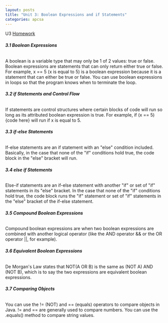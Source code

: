```yaml
---
layout: posts
title: "Unit 3: Boolean Expressions and if Statements"
categories: apcsa
---
```

U3 <a href="https://github.com/wangzi190/projectc190/blob/master/_notebooks/2022-11-29-apcsa-unit-3.ipynb" target="_blank"><u>H</u>omework</a><br>
<h6><b>3.1 Boolean Expressions</b></h6>
A boolean is a variable type that may only be 1 of 2 values: true or false. Boolean expressions are statements that can only return either true or false. For example, x == 5 (x is equal to 5) is a boolean expression because it is a statement that can either be true or false. You can use boolean expressions in loops so that the program knows when to terminate the loop.
<h6><b>3.2 if Statements and Control Flow</b></h6>
If statements are control structures where certain blocks of code will run so long as its attributed boolean expression is true. For example, if (x == 5) {code here} will run if x is equal to 5.
<h6><b>3.3 if-else Statements</b></h6>
If-else statements are an if statement with an "else" condition included. Basically, in the case that none of the "if" conditions hold true, the code block in the "else" bracket will run.
<h6><b>3.4 else if Statements</b></h6>
Else-if statements are an if-else statement with another "if" or set of "if" statements in its "else" bracket. In the case that none of the "if" conditions hold true, the code block runs the "if" statement or set of "if" statements in the "else" bracket of the if-else statement.
<h6><b>3.5 Compound Boolean Expressions</b></h6>
Compound boolean expressions are when two boolean expressions are combined with another logical operator (like the AND operator && or the OR operator ||, for example).
<h6><b>3.6 Equivalent Boolean Expressions</b></h6>
De Morgan's Law states that NOT(A OR B) is the same as (NOT A) AND (NOT B), which is to say the two expressions are equivalent boolean expressions.
<h6><b>3.7 Comparing Objects</b></h6>
You can use the != (NOT) and == (equals) operators to compare objects in Java. != and == are generally used to compare numbers. You can use the .equals() method to compare string values.
<br>